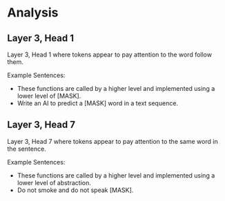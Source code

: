 # Analysis

## Layer 3, Head 1

Layer 3, Head 1 where tokens appear to pay attention to the word follow them.

Example Sentences:
- These functions are called by a higher level and implemented using a lower level of [MASK].
- Write an AI to predict a [MASK] word in a text sequence.

## Layer 3, Head 7

Layer 3, Head 7 where tokens appear to pay attention to the
same word in the sentence.

Example Sentences:
- These functions are called by a higher level and implemented using a lower level of abstraction. 
- Do not smoke and do not speak [MASK].
